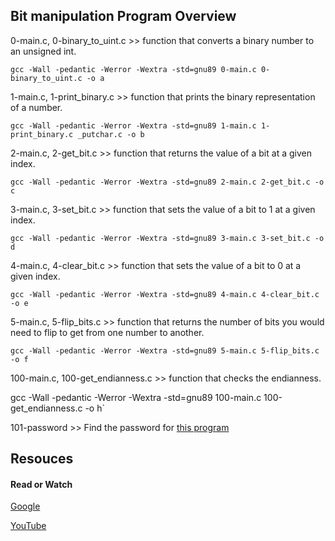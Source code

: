 ## Bit manipulation Program Overview

0-main.c, 0-binary_to_uint.c >> function that converts a binary number to an unsigned int.

`gcc -Wall -pedantic -Werror -Wextra -std=gnu89 0-main.c 0-binary_to_uint.c -o a`

1-main.c, 1-print_binary.c >> function that prints the binary representation of a number.

`gcc -Wall -pedantic -Werror -Wextra -std=gnu89 1-main.c 1-print_binary.c _putchar.c -o b`

2-main.c, 2-get_bit.c >> function that returns the value of a bit at a given index.

`gcc -Wall -pedantic -Werror -Wextra -std=gnu89 2-main.c 2-get_bit.c -o c`

3-main.c, 3-set_bit.c >> function that sets the value of a bit to 1 at a given index.

`gcc -Wall -pedantic -Werror -Wextra -std=gnu89 3-main.c 3-set_bit.c -o d`

4-main.c, 4-clear_bit.c >> function that sets the value of a bit to 0 at a given index.

`gcc -Wall -pedantic -Werror -Wextra -std=gnu89 4-main.c 4-clear_bit.c -o e`

5-main.c, 5-flip_bits.c >> function that returns the number of bits you would need to flip to get from one number to another.

`gcc -Wall -pedantic -Werror -Wextra -std=gnu89 5-main.c 5-flip_bits.c -o f`

100-main.c, 100-get_endianness.c >> function that checks the endianness.

gcc -Wall -pedantic -Werror -Wextra -std=gnu89 100-main.c 100-get_endianness.c -o h`

101-password >> Find the password for [this program](./crackme3)

## Resouces

#### Read or Watch

[Google](https://www.google.com/webhp?q=bit+manipulation+C)

[YouTube](https://www.youtube.com/results?search_query=bitwise+operators+in+c)

